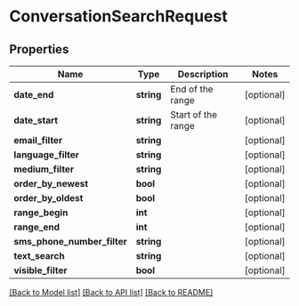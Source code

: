 # ConversationSearchRequest

## Properties
Name | Type | Description | Notes
------------ | ------------- | ------------- | -------------
**date_end** | **string** | End of the range | [optional] 
**date_start** | **string** | Start of the range | [optional] 
**email_filter** | **string** |  | [optional] 
**language_filter** | **string** |  | [optional] 
**medium_filter** | **string** |  | [optional] 
**order_by_newest** | **bool** |  | [optional] 
**order_by_oldest** | **bool** |  | [optional] 
**range_begin** | **int** |  | [optional] 
**range_end** | **int** |  | [optional] 
**sms_phone_number_filter** | **string** |  | [optional] 
**text_search** | **string** |  | [optional] 
**visible_filter** | **bool** |  | [optional] 

[[Back to Model list]](../README.md#documentation-for-models) [[Back to API list]](../README.md#documentation-for-api-endpoints) [[Back to README]](../README.md)


